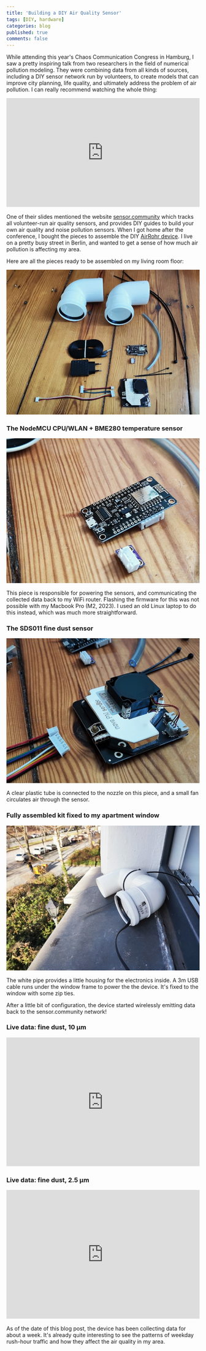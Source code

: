 ```yaml
---
title: 'Building a DIY Air Quality Sensor'
tags: [DIY, hardware]
categories: blog
published: true
comments: false
---
```


While attending this year's Chaos Communication Congress in Hamburg, I saw a pretty inspiring talk from two researchers in the field of numerical pollution modeling. They were combining data from all kinds of sources, including a DIY sensor network run by volunteers, to create models that can improve city planning, life quality, and ultimately address the problem of air pollution. I can really recommend watching the whole thing:

<iframe width="100%" style="aspect-ratio: 16/9;" src="https://media.ccc.de/v/37c3-11975-numerical_air_quality_modeling_systems/oembed" frameborder="0" allowfullscreen></iframe>

One of their slides mentioned the website [sensor.community](https://sensor.community/) which tracks all volunteer-run air quality sensors, and provides DIY guides to build your own air quality and noise pollution sensors. When I got home after the conference, I bought the pieces to assemble the DIY [AirRohr device](https://sensor.community/en/sensors/airrohr/). I live on a pretty busy street in Berlin, and wanted to get a sense of how much air pollution is affecting my area.

Here are all the pieces ready to be assembled on my living room floor:

![The kit pieces for DIY sensor.community](sensor-community-pieces.jpg)

### The NodeMCU CPU/WLAN + BME280 temperature sensor

![The NodeMCU CPU/WLAN](nodeMCU-cpu-wlan.jpg)

This piece is responsible for powering the sensors, and communicating the collected data back to my WiFi router. Flashing the firmware for this was not possible with my Macbook Pro (M2, 2023). I used an old Linux laptop to do this instead, which was much more straightforward.

### The SDS011 fine dust sensor

![The SDS011 fine dust sensor](sds011-fine-dust-sensor.jpg)

A clear plastic tube is connected to the nozzle on this piece, and a small fan circulates air through the sensor.

### Fully assembled kit fixed to my apartment window

![The assembled kit for sensor.community](sensor-community-kit-assembled.jpg)

The white pipe provides a little housing for the electronics inside. A 3m USB cable runs under the window frame to power the the device. It's fixed to the window with some zip ties.

After a little bit of configuration, the device started wirelessly emitting data back to the sensor.community network!

### Live data: fine dust, 10 µm

<iframe src="https://api-rrd.madavi.de:3000/grafana/d-solo/GUaL5aZMz/pm-sensors?orgId=1&var-chipID=esp8266-5627249&var-type=SDS011&var-query0=sensors&from=1706310000000&panelId=5" width="100%" style="aspect-ratio: 3/2;" frameborder="0"></iframe>

### Live data: fine dust, 2.5 µm

<iframe src="https://api-rrd.madavi.de:3000/grafana/d-solo/GUaL5aZMz/pm-sensors?orgId=1&var-chipID=esp8266-5627249&var-type=SDS011&var-query0=sensors&from=1706310000000&panelId=13" width="100%" style="aspect-ratio: 3/2;" frameborder="0"></iframe>

As of the date of this blog post, the device has been collecting data for about a week. It's already quite interesting to see the patterns of weekday rush-hour traffic and how they affect the air quality in my area.
